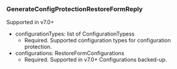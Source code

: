 ### GenerateConfigProtectionRestoreFormReply
Supported in v7.0+

- configurationTypes: list of ConfigurationTypess
  - Required. Supported configuration types for configuration protection.
- configurations: RestoreFormConfigurations
  - Required. Supported in v7.0+
Configurations backed-up.
